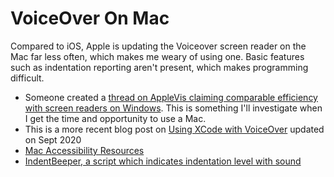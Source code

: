 
# VoiceOver On Mac

Compared to iOS, Apple is updating the Voiceover screen reader on the Mac far less often, which makes me weary of using one. Basic features such as indentation reporting aren't present, which makes programming difficult.

- Someone created a [thread on AppleVis claiming comparable efficiency with screen readers on Windows](https://www.applevis.com/forum/macos-mac-apps/tips-power-usersanyone-does-more-read-emailslight-web-browsing-be-more). This is something I'll investigate when I get the time and opportunity to use a Mac.
- This is a more recent blog post on [Using XCode with VoiceOver](https://technologyisawesome.com/2020/09/19/using-xcode-with-voiceover/) updated on Sept 2020
- [Mac Accessibility Resources](https://aaron-gh.github.io/Mac-Accessibility-Hub/)
- [IndentBeeper, a script which indicates indentation level with sound](https://github.com/pitermach/IndentBeeper)

